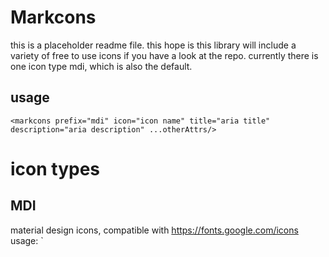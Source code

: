 # Markcons
this is a placeholder readme file. 
this hope is this library will include a variety of free to use icons
if you have a look at the repo.
currently there is one icon type mdi, which is also the default. 
## usage
`<markcons prefix="mdi" icon="icon name" title="aria title" description="aria description" ...otherAttrs/>`
# icon types
## MDI
material design icons, compatible with https://fonts.google.com/icons
usage: `<markcons prefix="mdi" icon="icon name" fill=true iconStyle="sharp"/>